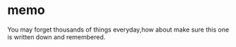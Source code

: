 # memo
You may forget thousands of things everyday,how about make sure this one is written down and remembered.
